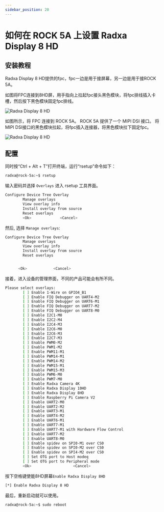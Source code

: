 ```yaml
---
sidebar_position: 20
---
```


# 如何在 ROCK 5A 上设置 Radxa Display 8 HD

## 安装教程

Radxa Display 8 HD提供的fpc，fpc一边是用于接屏幕，另一边是用于接ROCK 5A。

如图将FPC连接到8HD屏，用手指向上拉起fpc接头黑色模块，将fpc排线插入卡槽，然后按下黑色模块固定fpc排线。

![Radxa Display 8 HD](/img/accessories/8hd-connect-fpc.webp)

如图所示，将 FPC 连接到 ROCK 5A。 ROCK 5A 提供了一个 MIPI DSI 接口。 将MIPI DSI接口的黑色模块拉起，将fpc插入连接器，将黑色模块拉下固定fpc。

![Radxa Display 8 HD](/img/accessories/rock5a-connect-fpc.webp)

## 配置

同时按“Ctrl + Alt + T”打开终端，运行“rsetup”命令如下：

```bash
radxa@rock-5a:~$ rsetup
```

输入密码并选择 `Overlays` 进入 rsetup 工具界面。

```bash
Configure Device Tree Overlay
        Manage overlays
        View overlay info
        Install overlay from source
        Reset overlays
        <Ok>             <Cancel>
```

然后, 选择 `Manage overlays`:

```bash
Configure Device Tree Overlay
        Manage overlays
        View overlay info
        Install overlay from source
        Reset overlays


      <Ok>            <Cancel>
```

接着，进入设备的管理界面，不同的产品可能会有所不同。

```bash
Please select overlays:
        [ ] Enable 1-Wire on GPIO4_B1
        [ ] Enable FIQ Debugger on UART4-M2
        [ ] Enable FIQ Debugger on UART6-M1
        [ ] Enable FIQ Debugger on UART7-M2
        [ ] Enable FIQ Debugger on UART8-M0
        [ ] Enable I2C1-M0
        [ ] Enable I2C2-M4
        [ ] Enable I2C4-M3
        [ ] Enable I2C6-M0
        [ ] Enable I2C6-M3
        [ ] Enable I2C7-M3
        [ ] Enable PWM0-M2
        [ ] Enable PWM1-M2
        [ ] Enable PWM11-M1
        [ ] Enable PWM14-M1
        [ ] Enable PWM14-M2
        [ ] Enable PWM15-M1
        [ ] Enable PWM15-M3
        [ ] Enable PWM6-M0
        [ ] Enable PWM7-M0
        [ ] Enable Radxa Camera 4K
        [ ] Enable Radxa Display 10HD
        [ ] Enable Radxa Display 8HD
        [ ] Enable Raspberry Pi Camera V2
        [ ] Enable UART2-M0
        [ ] Enable UART2-M2
        [ ] Enable UART3-M1
        [ ] Enable UART4-M2
        [ ] Enable UART6-M1
        [ ] Enable UART7-M1
        [ ] Enable UART7-M1 with Hardware Flow Control
        [ ] Enable UART7-M2
        [ ] Enable UART8-M0
        [ ] Enable spidev on SPI0-M1 over CS0
        [ ] Enable spidev on SPI0-M2 over CS0
        [ ] Enable spidev on SPI4-M2 over CS0
        [ ] Set OTG port to Host modeq
        [ ] Set OTG port to Peripheral mode
        <Ok>                   <Cancel>
```

按下空格键使能8HD屏幕`Enable Radxa Display 8HD`

```bash
[*] Enable Radxa Display 8 HD
```

最后，重新启动就可以使用。

```bash
radxa@rock-5a:~$ sudo reboot
```
